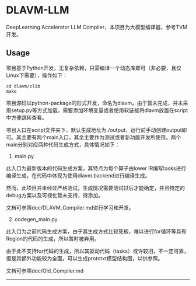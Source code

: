 # DLAVM-LLM

DeepLearning Accelerator LLM Compiler，本项目为大模型编译器，参考TVM开发。

## Usage

项目基于Python开发，无复杂依赖，只需编译一个动态库即可（非必要，且仅Linux下需要），操作如下：

```shell
cd dlavm/clib
make
```

项目源码以python-package的形式开发，命名为dlavm。由于暂未完成，并未采用setup.py等方式加载，需要添加环境变量或者使用软链接将dlavm放置在script中方便跳转查看。


项目入口在script文件夹下，默认生成地址为./output，运行前手动创建output即可。其主要有两个main入口，其余主要作为测试或者新功能开发所使用。两个main分别对应两种代码生成方式，具体情况如下：

1. main.py

此入口为最新版本的代码生成方案，其特点为每个算子由lower IR编写tasks进行编译生成，在代码中体现为使用dlavm.backend进行编译生成。

然而，此项目并未经过严格测试，生成情况需要测试过后才能确定，并且特定的debug方案以及可视化暂未支持，待添加。

文档可参照doc/DLAVM_Compiler.md进行学习和开发。

2. codegen_main.py

此入口为之前代码生成方案，由于其生成方式比较死板，难以进行for循环等具有Region的代码的生成，所以暂时被弃用。

由于此不支持for代码的生成，所以其驱动代码（tasks）或许较旧，不一定可靠，但是其额外功能较为全面，可以生成prototxt模型结构图，以供参照。

文档可参照doc/Old_Compiler.md

---

